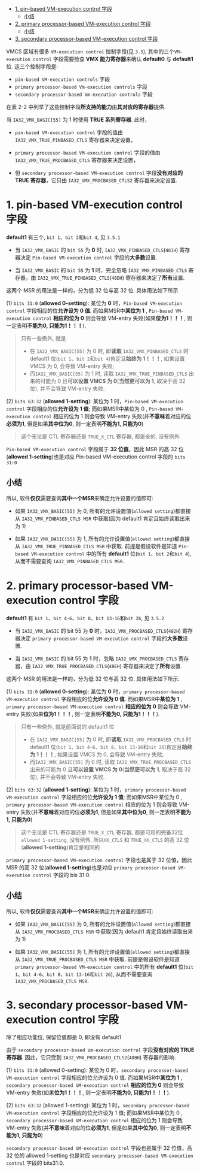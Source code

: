 
<!-- @import "[TOC]" {cmd="toc" depthFrom=1 depthTo=6 orderedList=false} -->

<!-- code_chunk_output -->

- [1. pin-based VM-execution control 字段](#1-pin-based-vm-execution-control-字段)
  - [小结](#小结)
- [2. primary processor-based VM-execution control 字段](#2-primary-processor-based-vm-execution-control-字段)
  - [小结](#小结-1)
- [3. secondary processor-based VM-execution control 字段](#3-secondary-processor-based-vm-execution-control-字段)

<!-- /code_chunk_output -->

VMCS 区域有很多 `VM-execution control` 控制字段(见 `3.5`), 其中的三个`VM-execution control` 字段需要检查 **VMX 能力寄存器**来确认 **default0** 与 **default1** 位. 这三个控制字段是:

* `pin-based VM-execution controls` 字段
* `primary processor-based Vm-execution controls` 字段 
* `secondary processor-based Vm-execution controls` 字段

在表 2-2 中列举了这些控制字段**所支持的能力**由**其对应的寄存器**提供. 

当 `IA32_VMX_BASIC[55]` 为 1 时使用 **TRUE 系列寄存器**. 此时，

* `pin-based VM-execution control` 字段的值由 `IA32_VMX_TRUE_PINBASED_CTLS` 寄存器来决定设置，

* `primary processor-based VM-execution control` 字段的值由 `IA32_VMX_TRUE_PROCBASED_CTLS` 寄存器来决定设置，

* 但 `secondary processor-based VM-execution control` 字段**没有对应的 TRUE 寄存器**，它只由 `IA32_VMX_PROCBASED_CTLS2` 寄存器来决定设置. 

# 1. pin-based VM-execution control 字段

**default1** 有三个, `bit 1`、`bit 2`和`bit 4`, 见 `3.5.1`

* 当 `IA32_VMX_BASIC` 的 `bit 55` 为 **0** 时, `IA32_VMX_PINBASED_CTLS`(`481H`) 寄存器决定 `Pin-based VM-execution control` 字段的**大多数**设置. 

* 当 `IA32_VMX_BASIC` 的 `bit 55` 为 **1** 时，完全忽略 `IA32_VMX_PINBASED_CTLS` 寄存器，由 `IA32_VMX_TRUE_PINBASED_CTLS`(`48DH`) 寄存器来决定了**所有**设置. 

这两个 MSR 的用法是一样的，分为低 32 位与高 32 位. 具体用法如下所示

(1) `bits 31:0` (**allowed 0-setting**): 某位为 **0** 时，`Pin-based VM-execution control` 字段相应的位**允许设为 0 值**. 而如果MSR中**某位为 1** , `Pin-based VM-execution control` **相应的位为 0** 则会导致 VM-entry 失败(如果**位为1！！！**, 则一定表明**不能为0, 只能为1！！！**). 

> 只有一些例外, 就是
> * 在 `IA32_VMX_BASIC[55]` 为 0 时, 即**读取** `IA32_VMX_PINBASED_CTLS` 时 default1 位(`bit 1`、`bit 2`和`bit 4`)肯定且**始终为 1！！！**, 如果设置 VMCS 为 0, 会导致 VM-entry 失败; 
> * 而`IA32_VMX_BASIC[55]` 为 1 时, 读取 `IA32_VMX_TRUE_PINBASED_CTLS` 出来的可能为 0 且**可以设置 VMCS 为 0**(**当然更可以为 1**, 取决于高 32 位), 并不会导致 VM-entry 失败.

(2) `bits 63:32` (**allowed 1-setting**): 某位为 **1** 时，`Pin-based VM-execution control` 字段相应的位**允许设为 1 值**; 而如果MSR中某位为 0 , `Pin-based VM-execution control` 相应的位为 1 则会导致 VM-entry 失败(并**不意味**着对应的位**必须为1**, 但是如果**其中位为0**, 则一定表明**不能为1, 只能为0**)

> 这个无论是 CTL 寄存器还是 `TRUE_X_CTL` 寄存器, 都是全的, 没有例外

`Pin-based VM-execution control` 字段属于 **32 位值**，因此 MSR 的高 32 位(**allowed 1-setting**)也是对应 Pin-based VM-execution control 字段的 `bits 31:0`

## 小结

所以, 软件**仅仅**需要查询**其中一个MSR**来确定允许设置的值即可:

* 如果 `IA32_VMX_BASIC[55]` 为 0, 所有的允许设置值(`allowed setting`)都直接从 `IA32_VMX_PINBASED_CTLS MSR` 中获取(因为 default1 肯定且始终读取出来为 1)

* 如果 `IA32_VMX_BASIC[55]` 为 1, 所有的允许设置值(`allowed setting`)都直接从 `IA32_VMX_TRUE_PINBASED_CTLS MSR` 中获取. 前提是假设软件是知道 `Pin-based VM-execution control` 中的所有 **default1** 位(`bit 1`、`bit 2`和`bit 4`), 从而不需要查询 `IA32_VMX_PINBASED_CTLS MSR`.

# 2. primary processor-based VM-execution control 字段

**default1** 有 `bit 1`、`bit 4-6`、`bit 8`、`bit 13-16`和`bit 26`, 见 `3.5.2`

* 当 `IA32_VMX_BASIC` 的 bit 55 为 **0** 时，`IA32_VMX_PROCBASED_CTLS`(`482H`) 寄存器决定 `primary processor-based VM-execution control` 字段的**大多数**设置. 

* 当 `IA32_VMX_BASIC` 的 bit 55 为 **1** 时，忽略 `IA32_VMX_PROCBASED_CTLS` 寄存器，由 `IA32_VMX_TRUE_PROCBASED_CTLS`(`48EH`) 寄存器来决定了**所有**设置. 

这两个 MSR 的用法是一样的，分为低 32 位与高 32 位. 具体用法如下所示. 

(1) `bits 31:0` (**allowed 0-setting**): 某位为 **0** 时，`primary processor-based VM-execution control` 字段相应的位**允许设为 0 值**. 而如果MSR中**某位为 1** , `primary processor-based VM-execution control` **相应的位为 0** 则会导致 VM-entry 失败(如果**位为1！！！**, 则一定表明**不能为0, 只能为1！！！**). 

> 只有一些例外, 就是前面说的 default1 位
> * 在 `IA32_VMX_BASIC[55]` 为 0 时, 即**读取** `IA32_VMX_PROCBASED_CTLS` 时 default1 位(`bit 1`、`bit 4-6`、`bit 8`、`bit 13-16`和`bit 26`)肯定且**始终为 1！！！**, 如果设置 VMCS 为 0, 会导致 VM-entry 失败; 
> * 而`IA32_VMX_BASIC[55]` 为 0 时, 读取 `IA32_VMX_TRUE_PROCBASED_CTLS` 出来的可能为 0 且**可以设置 VMCS 为 0**(**当然更可以为 1**, 取决于高 32 位), 并不会导致 VM-entry 失败.

(2) `bits 63:32` (**allowed 1-setting**): 某位为 **1** 时，`primary processor-based VM-execution control` 字段相应的位**允许设为 1 值**; 而如果MSR中某位为 0 , `primary processor-based VM-execution control` 相应的位为 1 则会导致 VM-entry 失败(并**不意味**着对应的位**必须为1**, 但是如果**其中位为0**, 则一定表明**不能为1, 只能为0**)

> 这个无论是 CTL 寄存器还是 `TRUE_X_CTL` 寄存器, 都是可用的完备32位 `allowed 1-setting`, 没有例外. 所以`XX_CTLS` 和 `TRUE_XX_CTLS` 的高 32 位(**allowed 1-setting**)肯定是相同的

`primary processor-based VM-execution control` 字段也是属于 32 位值，因此 MSR 的高 32 位(**allowed 1-setting**)也是对应 `primary processor-based VM-execution control` 字段的 bis 31:0. 

## 小结

所以, 软件**仅仅**需要查询**其中一个MSR**来确定允许设置的值即可:

* 如果 `IA32_VMX_BASIC[55]` 为 0, 所有的允许设置值(`allowed setting`)都直接从 `IA32_VMX_PROCBASED_CTLS MSR` 中获取(因为 default1 肯定且始终读取出来为 1)

* 如果 `IA32_VMX_BASIC[55]` 为 1, 所有的允许设置值(`allowed setting`)都直接从 `IA32_VMX_TRUE_PROCBASED_CTLS MSR` 中获取. 前提是假设软件是知道 `primary processor-based VM-execution control` 中的所有 **default1** 位(`bit 1`、`bit 4-6`、`bit 8`、`bit 13-16`和`bit 26`), 从而不需要查询 `IA32_VMX_PROCBASED_CTLS MSR`.

# 3. secondary processor-based VM-execution control 字段

除了相应功能位, 保留位值都是 0, 即没有 default1

由于 `secondary processor-based Vm-execution control` 字段**没有对应的 TRUE 寄存器**. 因此，它只受到 `IA32_VMX_PROCBASED_CTLS2`(`48BH`) 寄存器的影响. 

(1) `bits 31:0` (allowed 0-setting): 某位为 0 时，`secondary processor-based VM-execution control` 字段相应的位允许设为 0 值. 而如果MSR中**某位为 1** , `secondary processor-based VM-execution control` **相应的位为 0** 则会导致 VM-entry 失败(如果**位为1！！！**, 则一定表明**不能为0, 只能为1！！！**). 

(2) `bits 63:32` (allowed 1-setting): 某位为 1 时，`secondary processor-based VM-execution control` 字段相应的位允许设为 1 值; 而如果MSR中某位为 0 , `secondary processor-based VM-execution control` 相应的位为 1 则会导致 VM-entry 失败(并**不意味**着对应的位**必须为1**, 但是如果**其中位为0**, 则一定表明**不能为1, 只能为0**)

`secondary processor-based VM-execution control` 字段也是属于 32 位值，高 32 位的  allowed 1-setting 也是对应 `secondary processor-based VM-execution control` 字段的 bits31:0. 